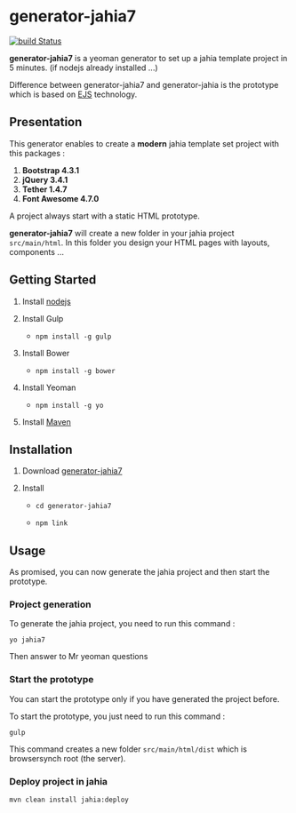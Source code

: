 # generator-jahia7

[![build Status](https://travis-ci.org/Alexandre-Gadiou/generator-jahia7.svg)](https://travis-ci.org/Alexandre-Gadiou/generator-jahia7.svg?branch=master)

**generator-jahia7** is a yeoman generator to set up a jahia template project in 5 minutes. (if nodejs already installed ...)

Difference between generator-jahia7 and generator-jahia is the prototype which is based on [EJS](http://ejs.co) technology.

## Presentation
 
This generator enables to create a **modern** jahia template set project with this packages : 

1. **Bootstrap 4.3.1**
2. **jQuery 3.4.1**
3. **Tether 1.4.7**
4. **Font Awesome 4.7.0**

A project always start with a static HTML prototype.

**generator-jahia7** will create a new folder in your jahia project `src/main/html`. In this folder you 
design your HTML pages with layouts, components ...

## Getting Started

1. Install [nodejs](https://nodejs.org/)

2. Install Gulp
	
	* 	`npm install -g gulp`
		
3. Install Bower
	
	* 	`npm install -g bower`
		
4. Install Yeoman

	* 	`npm install -g yo`	

5. Install [Maven](https://maven.apache.org/install.html)
	

## Installation

1. Download [generator-jahia7](https://github.com/Alexandre-Gadiou/generator-jahia7/archive/master.zip)

2. Install

	* 	`cd generator-jahia7`
		
	* 	`npm link`
		
## Usage	

As promised, you can now generate the jahia project and then start the prototype.

### Project generation

To generate the jahia project, you need to run this command  :

```
yo jahia7
```

Then answer to Mr yeoman questions

### Start the prototype	

You can start the prototype only if you have generated the project before.

To start the prototype, you just need to run this command  :

```
gulp
```

This command creates a new folder `src/main/html/dist` which is browsersynch root (the server).

### Deploy project in jahia

```
mvn clean install jahia:deploy
```
